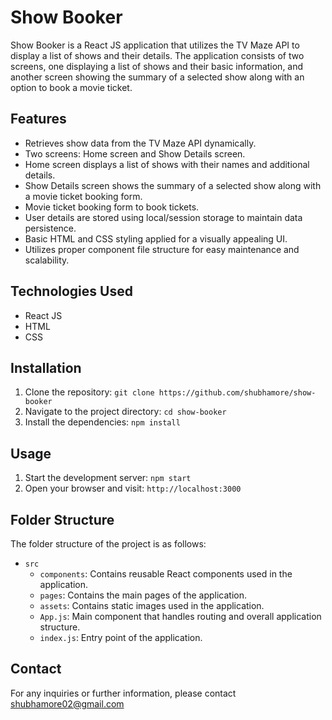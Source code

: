 # Show Booker

Show Booker is a React JS application that utilizes the TV Maze API to display a list of shows and their details. The application consists of two screens, one displaying a list of shows and their basic information, and another screen showing the summary of a selected show along with an option to book a movie ticket.

## Features

- Retrieves show data from the TV Maze API dynamically.
- Two screens: Home screen and Show Details screen.
- Home screen displays a list of shows with their names and additional details.
- Show Details screen shows the summary of a selected show along with a movie ticket booking form.
- Movie ticket booking form to book tickets.
- User details are stored using local/session storage to maintain data persistence.
- Basic HTML and CSS styling applied for a visually appealing UI.
- Utilizes proper component file structure for easy maintenance and scalability.

## Technologies Used

- React JS
- HTML
- CSS

## Installation

1. Clone the repository: `git clone https://github.com/shubhamore/show-booker`
2. Navigate to the project directory: `cd show-booker`
3. Install the dependencies: `npm install`

## Usage

1. Start the development server: `npm start`
2. Open your browser and visit: `http://localhost:3000`

## Folder Structure

The folder structure of the project is as follows:

- `src`
  - `components`: Contains reusable React components used in the application.
  - `pages`: Contains the main pages of the application.
  - `assets`: Contains static images used in the application. 
  - `App.js`: Main component that handles routing and overall application structure.
  - `index.js`: Entry point of the application.



## Contact

For any inquiries or further information, please contact shubhamore02@gmail.com

